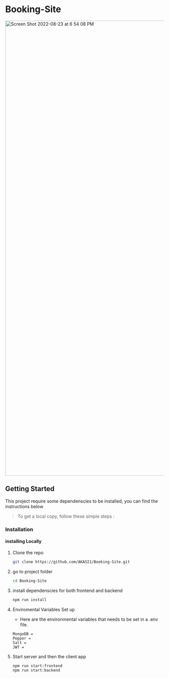 # Booking-Site

<img width="1440" alt="Screen Shot 2022-08-23 at 6 54 08 PM" src="https://user-images.githubusercontent.com/68706027/186218106-8ef0c154-ebba-473f-ac3e-ceef6d944cdd.png">

<!-- GETTING STARTED -->

## Getting Started

This project require some dependenscies to be installed, you can find the instructions below

> To get a local copy, follow these simple steps :

### Installation

#### installing Locally

1. Clone the repo
   ```sh
   git clone https://github.com/AKASI1/Booking-Site.git
   ```
2. go to project folder

   ```sh
   cd Booking-Site
   ```

3. install dependenscies for both frontend and backend

   ```bash
   npm run install
   ```
 
4. Enviromental Variables Set up

   - Here are the environmental variables that needs to be set in a .env file.
   
   
   ```
   MongoDB =
   Pepper =
   Salt = 
   JWT = 
   ```

5. Start server and then the client app

   ```bash
   npm run start:frontend
   npm run start:backend
   ```
